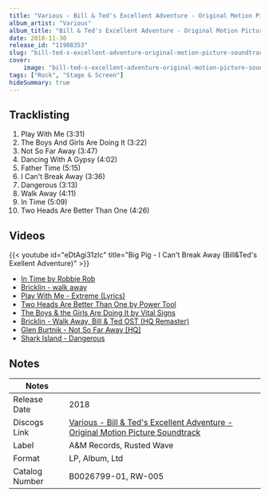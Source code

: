 ```yaml
---
title: "Various - Bill & Ted's Excellent Adventure - Original Motion Picture Soundtrack"
album_artist: "Various"
album_title: "Bill & Ted's Excellent Adventure - Original Motion Picture Soundtrack"
date: 2018-11-30
release_id: "11908353"
slug: "bill-ted-s-excellent-adventure-original-motion-picture-soundtrack-11908353"
cover:
    image: "bill-ted-s-excellent-adventure-original-motion-picture-soundtrack-11908353.jpg"
tags: ["Rock", "Stage & Screen"]
hideSummary: true
---
```


## Tracklisting
1. Play With Me (3:31)
2. The Boys And Girls Are Doing It (3:22)
3. Not So Far Away (3:47)
4. Dancing With A Gypsy (4:02)
5. Father Time (5:15)
6. I Can't Break Away (3:36)
7. Dangerous (3:13)
8. Walk Away (4:11)
9. In Time (5:09)
10. Two Heads Are Better Than One (4:26)

## Videos
{{< youtube id="eDtAgi31zIc" title="Big Pig - I Can't Break Away (Bill&Ted's Exellent Adventure)" >}}
- [In Time by Robbie Rob](https://www.youtube.com/watch?v=H1tu7RNTZaU)
- [Bricklin - walk away](https://www.youtube.com/watch?v=DrduICZlxFU)
- [Play With Me - Extreme (Lyrics)](https://www.youtube.com/watch?v=475g0fZNywU)
- [Two Heads Are Better Than One by Power Tool](https://www.youtube.com/watch?v=U56KbegdkGs)
- [The Boys & the Girls Are Doing It by Vital Signs](https://www.youtube.com/watch?v=4-vucvV7gS0)
- [Bricklin - Walk Away, Bill & Ted OST (HQ Remaster)](https://www.youtube.com/watch?v=w3AJ8kHh97s)
- [Glen Burtnik - Not So Far Away [HQ]](https://www.youtube.com/watch?v=gFxlwnV8YsI)
- [Shark Island - Dangerous](https://www.youtube.com/watch?v=5uAjZzeB-hI)

## Notes

| Notes          |             |
| ---------------| ----------- |
| Release Date   | 2018 |
| Discogs Link   | [Various - Bill & Ted's Excellent Adventure - Original Motion Picture Soundtrack](https://www.discogs.com/release/11908353) |
| Label          | A&M Records, Rusted Wave |
| Format         | LP, Album, Ltd |
| Catalog Number | B0026799-01, RW-005 |

